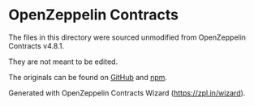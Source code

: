 # OpenZeppelin Contracts

The files in this directory were sourced unmodified from OpenZeppelin Contracts v4.8.1.

They are not meant to be edited.

The originals can be found on [GitHub] and [npm].

[GitHub]: https://github.com/OpenZeppelin/openzeppelin-contracts-upgradeable/tree/v4.8.1
[npm]: https://www.npmjs.com/package/@openzeppelin/contracts-upgradeable/v/4.8.1

Generated with OpenZeppelin Contracts Wizard (https://zpl.in/wizard).
